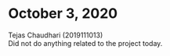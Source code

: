 # October 3, 2020
Tejas Chaudhari (2019111013)  
Did not do anything related to the project today.

